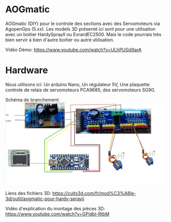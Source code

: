 # AOGmatic

AOGmatic (DIY) pour le controle des sections avec des Servomoteurs via AgopenGps (5.xx). Les models 3D présenté ici sont pour une utilisation avec un boitier HardySprayII ou EvrardEC2500.
Mais le code pourrais très bien servir à bien d'autre boitier ou autre utilisation.

Vidéo Démo:
https://www.youtube.com/watch?v=ULhPUGdXarA

# Hardware

Nous utilisons ici: Un arduino Nano, Un régulateur 5V, Une plaquette controle de relais de servomoteurs PCA9685, des servomoteurs SG90.

Schéma de branchement:
![Schéma](Pics/Schema.jpg)


Liens des fichiers 3D:
https://cults3d.com/fr/mod%C3%A8le-3d/outil/aogmatic-pour-hardy-sprayii


Vidéo d'explication du montage des pièces 3D:
https://www.youtube.com/watch?v=GPidbl-RtbM
